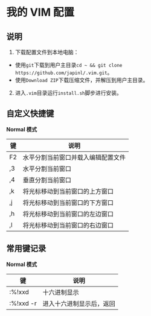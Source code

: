 我的 VIM 配置
=============

说明
----

1. 下载配置文件到本地电脑：
 - 使用`git`下载到用户主目录`cd ~ && git clone https://github.com/japinl/.vim.git`。
 - 使用`Download ZIP`下载压缩文件，并解压到用户主目录。
2. 进入`.vim`目录运行`install.sh`脚步进行安装。


自定义快捷键
------------

**Normal 模式**

| 键       | 说明                              |
|----------|-----------------------------------|
| F2       | 水平分割当前窗口并载入编辑配置文件|
| ,3       | 水平分割当前窗口                  |
| ,4       | 垂直分割当前窗口                  |
| ,k       | 将光标移动到当前窗口的上方窗口    |
| ,j       | 将光标移动到当前窗口的下方窗口    |
| ,h       | 将光标移动到当前窗口的左边窗口    |
| ,l       | 将光标移动到当前窗口的右边窗口    |

常用键记录
----------

**Normal 模式**

| 键       | 说明                              |
|----------|-----------------------------------|
| :%!xxd   | 十六进制显示                      |
| :%!xxd -r| 进入十六进制显示后，返回          |

